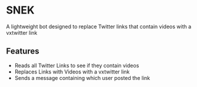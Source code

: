# SNEK
A lightweight bot designed to replace Twitter links that contain videos with a vxtwitter link

## Features
- Reads all Twitter Links to see if they contain videos
- Replaces Links with Videos with a vxtwitter link
- Sends a message containing which user posted the link